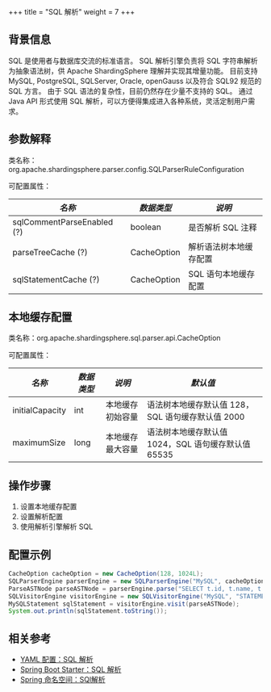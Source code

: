 +++
title = "SQL 解析"
weight = 7
+++

## 背景信息
SQL 是使用者与数据库交流的标准语言。 SQL 解析引擎负责将 SQL 字符串解析为抽象语法树，供 Apache ShardingSphere 理解并实现其增量功能。
目前支持 MySQL, PostgreSQL, SQLServer, Oracle, openGauss 以及符合 SQL92 规范的 SQL 方言。 由于 SQL 语法的复杂性，目前仍然存在少量不支持的 SQL。
通过 Java API 形式使用 SQL 解析，可以方便得集成进入各种系统，灵活定制用户需求。

## 参数解释

类名称：org.apache.shardingsphere.parser.config.SQLParserRuleConfiguration

可配置属性：

| *名称*                       | *数据类型*        | *说明*               |
|-----------------------------|-------------------|---------------------|
| sqlCommentParseEnabled (?)  | boolean           | 是否解析 SQL 注释     |
| parseTreeCache (?)          | CacheOption       | 解析语法树本地缓存配置  |
| sqlStatementCache (?)       | CacheOption       | SQL 语句本地缓存配置    |

## 本地缓存配置

类名称：org.apache.shardingsphere.sql.parser.api.CacheOption

可配置属性：

| *名称*                    | *数据类型*   | *说明*                                       | *默认值*                                    |
|-------------------------|-------------|---------------------------------------------|--------------------------------------------|
| initialCapacity         | int         | 本地缓存初始容量                               | 语法树本地缓存默认值 128，SQL 语句缓存默认值 2000   |
| maximumSize             | long        | 本地缓存最大容量                               | 语法树本地缓存默认值 1024，SQL 语句缓存默认值 65535 |

## 操作步骤

1. 设置本地缓存配置
2. 设置解析配置
3. 使用解析引擎解析 SQL

## 配置示例

```java
CacheOption cacheOption = new CacheOption(128, 1024L);
SQLParserEngine parserEngine = new SQLParserEngine("MySQL", cacheOption);
ParseASTNode parseASTNode = parserEngine.parse("SELECT t.id, t.name, t.age FROM table1 AS t ORDER BY t.id DESC;", false);
SQLVisitorEngine visitorEngine = new SQLVisitorEngine("MySQL", "STATEMENT", false, new Properties());
MySQLStatement sqlStatement = visitorEngine.visit(parseASTNode);
System.out.println(sqlStatement.toString());
```

## 相关参考
- [YAML 配置：SQL 解析](/cn/user-manual/shardingsphere-jdbc/yaml-config/rules/sql-parser/)
- [Spring Boot Starter：SQL 解析](/cn/user-manual/shardingsphere-jdbc/spring-boot-starter/rules/sql-parser/)
- [Spring 命名空间：SQl解析](/cn/user-manual/shardingsphere-jdbc/spring-namespace/rules/sql-parser/)
